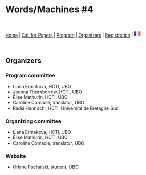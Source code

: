 # Words/Machines #4

<br>

[Home]() | [Call for Papers](cfp) | [Program](program) | [Organizers](orga) | [Registration](registration) | [<img src="FR.png" width="20">](../fr/orga)

<br>

## Organizers

### Program committee
- Liana Ermakova, HCTI, UBO
- Joanna Thornborrow, HCTI, UBO
- Élise Mathurin, HCTI, UBO
- Caroline Comacle, translator, UBO
- Radia Hannachi, HCTI, Université de Bretagne Sud

### Organizing committee
- Liana Ermakova, HCTI, UBO
- Élise Mathurin, HCTI, UBO
- Caroline Comacle, translator, UBO


### Website
- Orlane Puchalski, student, UBO
